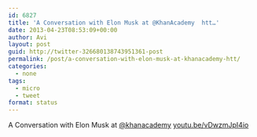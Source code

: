 ```yaml
---
id: 6827
title: 'A Conversation with Elon Musk at @KhanAcademy  htt…'
date: 2013-04-23T08:53:09+00:00
author: Avi
layout: post
guid: http://twitter-326680138743951361-post
permalink: /post/a-conversation-with-elon-musk-at-khanacademy-htt/
categories:
  - none
tags:
  - micro
  - tweet
format: status
---
```

A Conversation with Elon Musk at [@khanacademy](http://twitter.com/khanacademy) [youtu.be/vDwzmJpI4io](http://youtu.be/vDwzmJpI4io)